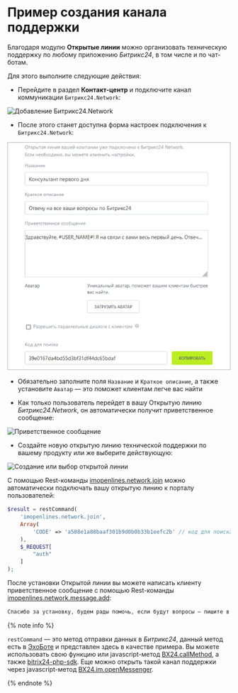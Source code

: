 # Пример создания канала поддержки

Благодаря модулю **Открытые линии** можно организовать техническую поддержку по любому приложению *Битрикс24*, в том числе и по чат-ботам.

Для этого выполните следующие действия:

- Перейдите в раздел **Контакт-центр** и подключите канал коммуникации `Битрикс24.Network`:

![Добавление Битрикс24.Network](./_images/add_network01.png)

- После этого станет доступна форма настроек подключения к `Битрикс24.Network`:

![Настройки Битрикс24.Network](./_images/add_network02.png)

  - Обязательно заполните поля `Название` и `Краткое описание`, а также установите `Аватар` — это поможет клиентам легче вас найти

  - Как только пользователь перейдет в вашу Открытую линию *Битрикс24.Network*, он автоматически получит приветственное сообщение:
         
  ![Приветственное сообщение](./_images/openlines4.png)

- Создайте новую открытую линию технической поддержки по вашему продукту или же выберите действующую:

![Создание или выбор открытой линии](./_images/add_network000.png)

С помощью Rest-команды [imopenlines.network.join](../../api-reference/imopenlines/openlines/imopenlines-network-join.md) можно автоматически подключать вашу открытую линию к порталу пользователей:

```php
$result = restCommand(
    'imopenlines.network.join',
    Array(
        'CODE' => 'a588e1a88baaf301b9d0b0b33b1eefc2b' // код для поиска со страницы коннекторов
    ),
    $_REQUEST[
        "auth"
    ]
);
```

После установки Открытой линии вы можете написать клиенту приветственное сообщение с помощью Rest-команды [imopenlines.network.message.add](../../api-reference/imopenlines/openlines/imopenlines-network-message-add.md):

```php
Спасибо за установку, будем рады помочь, если будут вопросы — пишите в этот чат. Хорошего дня! :)
```

{% note info %}

`restCommand` — это метод отправки данных в *Битрикс24*, данный метод есть в [ЭхоБоте](https://github.com/bitrix24com/bots) и представлен здесь в качестве примера. Вы можете использовать свою функцию или javascript-метод [BX24.callMethod](../../how-to-use-examples.md), а также [bitrix24-php-sdk](https://github.com/mesilov/bitrix24-php-sdk). Еще можно открыть такой канал поддержки через javascript-метод [BX24.im.openMessenger](../../api-reference/bx24-js-sdk/additional-functions/bx24-im-open-messenger.md).

{% endnote %}